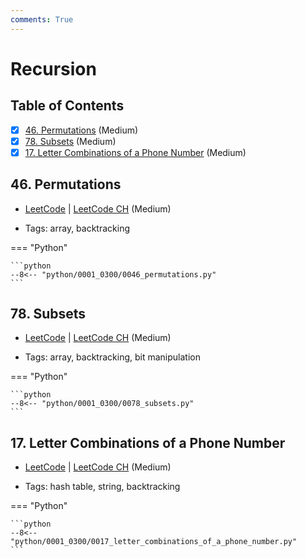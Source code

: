 ```yaml
---
comments: True
---
```


# Recursion

## Table of Contents

- [x] [46. Permutations](https://leetcode.cn/problems/permutations/) (Medium)
- [x] [78. Subsets](https://leetcode.cn/problems/subsets/) (Medium)
- [x] [17. Letter Combinations of a Phone Number](https://leetcode.cn/problems/letter-combinations-of-a-phone-number/) (Medium)

## 46. Permutations

-   [LeetCode](https://leetcode.com/problems/permutations/) | [LeetCode CH](https://leetcode.cn/problems/permutations/) (Medium)

-   Tags: array, backtracking

=== "Python"

    ```python
    --8<-- "python/0001_0300/0046_permutations.py"
    ```



## 78. Subsets

-   [LeetCode](https://leetcode.com/problems/subsets/) | [LeetCode CH](https://leetcode.cn/problems/subsets/) (Medium)

-   Tags: array, backtracking, bit manipulation

=== "Python"

    ```python
    --8<-- "python/0001_0300/0078_subsets.py"
    ```



## 17. Letter Combinations of a Phone Number

-   [LeetCode](https://leetcode.com/problems/letter-combinations-of-a-phone-number/) | [LeetCode CH](https://leetcode.cn/problems/letter-combinations-of-a-phone-number/) (Medium)

-   Tags: hash table, string, backtracking

=== "Python"

    ```python
    --8<-- "python/0001_0300/0017_letter_combinations_of_a_phone_number.py"
    ```

